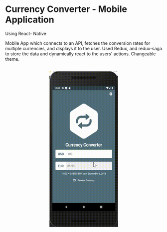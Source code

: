 # Currency Converter - Mobile Application 
<dl>
  <dt>Using React- Native</dt>
</dl>
Mobile App which connects to an API, fetches the conversion rates for multiple currencies,
and displays it to the user.
Used Redux, and redux-saga to store the data and dynamically react to the users' actions.
Changeable theme.
<br>
<br>
<p align="center">
  <img height=500 width=220 src="MobileAppDemo.gif">
</p>

